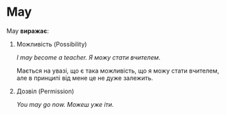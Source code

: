 # May

<p><span class="p2">May</span> <b>виражає</b>:</p>

<ol>
<li><span class="p1">Можливість</span> (Possibility)</li>
<p><i>I may become a teacher. Я можу стати вчителем</i>.</p> <p>Мається на увазі, що є така можливість, що я можу стати вчителем, але в принципі  від мене це не дуже залежить.</p>
<li><span class="p1">Дозвіл</span> (Permission)</li>
<p><i>You may go now. Можеш уже іти.</i></p>
</ol>